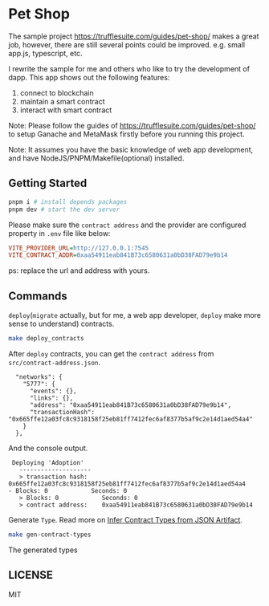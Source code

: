 # Pet Shop

The sample project https://trufflesuite.com/guides/pet-shop/ makes a great job, however, there are still several points could be improved. e.g. small app.js, typescript, etc.

I rewrite the sample for me and others who like to try the development of dapp. This app shows out the following features:

1. connect to blockchain
2. maintain a smart contract
3. interact with smart contract

Note: Please follow the guides of https://trufflesuite.com/guides/pet-shop/ to setup Ganache and MetaMask firstly before you running this project.

Note: It assumes you have the basic knowledge of web app development, and have NodeJS/PNPM/Makefile(optional) installed.

## Getting Started

```bash
pnpm i # install depends packages
pnpm dev # start the dev server
```

Please make sure the `contract address` and the provider are configured property in `.env` file like below:

```ini
VITE_PROVIDER_URL=http://127.0.0.1:7545
VITE_CONTRACT_ADDR=0xaa54911eab841B73c6580631a0bD38FAD79e9b14
```

ps: replace the url and address with yours.

## Commands

`deploy`(`migrate` actually, but for me, a web app developer, `deploy` make more sense to understand) contracts.

```bash
make deploy_contracts
```

After `deploy` contracts, you can get the `contract address` from `src/contract-address.json`.

```
  "networks": {
    "5777": {
      "events": {},
      "links": {},
      "address": "0xaa54911eab841B73c6580631a0bD38FAD79e9b14",
      "transactionHash": "0x665ffe12a03fc8c9318158f25eb81ff7412fec6af8377b5af9c2e14d1aed54a4"
    }
  },
```

And the console output.

```
 Deploying 'Adoption'
   --------------------
   > transaction hash:    0x665ffe12a03fc8c9318158f25eb81ff7412fec6af8377b5af9c2e14d1aed54a4
- Blocks: 0            Seconds: 0
   > Blocks: 0            Seconds: 0
   > contract address:    0xaa54911eab841B73c6580631a0bD38FAD79e9b14
```

Generate `Type`. Read more on [Infer Contract Types from JSON Artifact](https://docs.web3js.org/guides/smart_contracts/infer_contract_types_guide/).

```bash
make gen-contract-types
```

The generated types

## LICENSE

MIT
